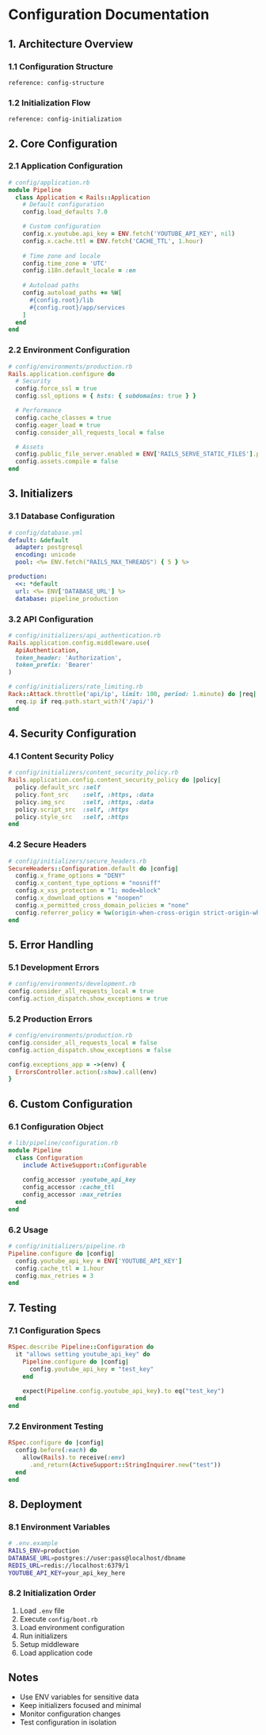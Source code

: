 # Configuration Documentation

## 1. Architecture Overview

### 1.1 Configuration Structure
```mermaid
reference: config-structure
```

### 1.2 Initialization Flow
```mermaid
reference: config-initialization
```

## 2. Core Configuration

### 2.1 Application Configuration
```ruby
# config/application.rb
module Pipeline
  class Application < Rails::Application
    # Default configuration
    config.load_defaults 7.0

    # Custom configuration
    config.x.youtube.api_key = ENV.fetch('YOUTUBE_API_KEY', nil)
    config.x.cache.ttl = ENV.fetch('CACHE_TTL', 1.hour)
    
    # Time zone and locale
    config.time_zone = 'UTC'
    config.i18n.default_locale = :en
    
    # Autoload paths
    config.autoload_paths += %W[
      #{config.root}/lib
      #{config.root}/app/services
    ]
  end
end
```

### 2.2 Environment Configuration
```ruby
# config/environments/production.rb
Rails.application.configure do
  # Security
  config.force_ssl = true
  config.ssl_options = { hsts: { subdomains: true } }

  # Performance
  config.cache_classes = true
  config.eager_load = true
  config.consider_all_requests_local = false

  # Assets
  config.public_file_server.enabled = ENV['RAILS_SERVE_STATIC_FILES'].present?
  config.assets.compile = false
end
```

## 3. Initializers

### 3.1 Database Configuration
```yaml
# config/database.yml
default: &default
  adapter: postgresql
  encoding: unicode
  pool: <%= ENV.fetch("RAILS_MAX_THREADS") { 5 } %>

production:
  <<: *default
  url: <%= ENV['DATABASE_URL'] %>
  database: pipeline_production
```

### 3.2 API Configuration
```ruby
# config/initializers/api_authentication.rb
Rails.application.config.middleware.use(
  ApiAuthentication,
  token_header: 'Authorization',
  token_prefix: 'Bearer'
)

# config/initializers/rate_limiting.rb
Rack::Attack.throttle('api/ip', limit: 100, period: 1.minute) do |req|
  req.ip if req.path.start_with?('/api/')
end
```

## 4. Security Configuration

### 4.1 Content Security Policy
```ruby
# config/initializers/content_security_policy.rb
Rails.application.config.content_security_policy do |policy|
  policy.default_src :self
  policy.font_src    :self, :https, :data
  policy.img_src     :self, :https, :data
  policy.script_src  :self, :https
  policy.style_src   :self, :https
end
```

### 4.2 Secure Headers
```ruby
# config/initializers/secure_headers.rb
SecureHeaders::Configuration.default do |config|
  config.x_frame_options = "DENY"
  config.x_content_type_options = "nosniff"
  config.x_xss_protection = "1; mode=block"
  config.x_download_options = "noopen"
  config.x_permitted_cross_domain_policies = "none"
  config.referrer_policy = %w(origin-when-cross-origin strict-origin-when-cross-origin)
end
```

## 5. Error Handling

### 5.1 Development Errors
```ruby
# config/environments/development.rb
config.consider_all_requests_local = true
config.action_dispatch.show_exceptions = true
```

### 5.2 Production Errors
```ruby
# config/environments/production.rb
config.consider_all_requests_local = false
config.action_dispatch.show_exceptions = false

config.exceptions_app = ->(env) {
  ErrorsController.action(:show).call(env)
}
```

## 6. Custom Configuration

### 6.1 Configuration Object
```ruby
# lib/pipeline/configuration.rb
module Pipeline
  class Configuration
    include ActiveSupport::Configurable
    
    config_accessor :youtube_api_key
    config_accessor :cache_ttl
    config_accessor :max_retries
  end
end
```

### 6.2 Usage
```ruby
# config/initializers/pipeline.rb
Pipeline.configure do |config|
  config.youtube_api_key = ENV['YOUTUBE_API_KEY']
  config.cache_ttl = 1.hour
  config.max_retries = 3
end
```

## 7. Testing

### 7.1 Configuration Specs
```ruby
RSpec.describe Pipeline::Configuration do
  it "allows setting youtube_api_key" do
    Pipeline.configure do |config|
      config.youtube_api_key = "test_key"
    end
    
    expect(Pipeline.config.youtube_api_key).to eq("test_key")
  end
end
```

### 7.2 Environment Testing
```ruby
RSpec.configure do |config|
  config.before(:each) do
    allow(Rails).to receive(:env)
      .and_return(ActiveSupport::StringInquirer.new("test"))
  end
end
```

## 8. Deployment

### 8.1 Environment Variables
```bash
# .env.example
RAILS_ENV=production
DATABASE_URL=postgres://user:pass@localhost/dbname
REDIS_URL=redis://localhost:6379/1
YOUTUBE_API_KEY=your_api_key_here
```

### 8.2 Initialization Order
1. Load `.env` file
2. Execute `config/boot.rb`
3. Load environment configuration
4. Run initializers
5. Setup middleware
6. Load application code

## Notes
- Use ENV variables for sensitive data
- Keep initializers focused and minimal
- Monitor configuration changes
- Test configuration in isolation